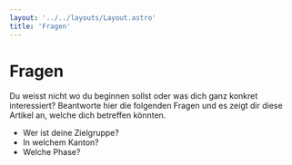 ```yaml
---
layout: '../../layouts/Layout.astro'
title: 'Fragen'
---
```


# Fragen

Du weisst nicht wo du beginnen sollst oder was dich ganz konkret interessiert? Beantworte hier die folgenden Fragen
und es zeigt dir diese Artikel an, welche dich betreffen könnten.

- Wer ist deine Zielgruppe?
- In welchem Kanton?
- Welche Phase?
